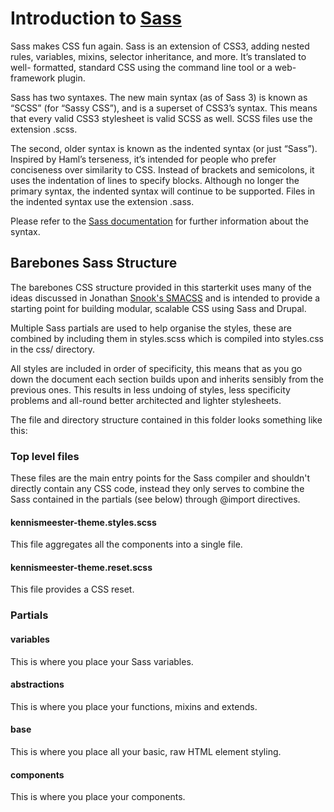 # Introduction to [Sass](http://sass-lang.com/)
Sass makes CSS fun again. Sass is an extension of CSS3, adding nested rules,
variables, mixins, selector inheritance, and more. It’s translated to well-
formatted, standard CSS using the command line tool or a web-framework plugin.

Sass has two syntaxes. The new main syntax (as of Sass 3) is known as “SCSS”
(for “Sassy CSS”), and is a superset of CSS3’s syntax. This means that every
valid CSS3 stylesheet is valid SCSS as well. SCSS files use the extension .scss.

The second, older syntax is known as the indented syntax (or just “Sass”).
Inspired by Haml’s terseness, it’s intended for people who prefer conciseness
over similarity to CSS. Instead of brackets and semicolons, it uses the
indentation of lines to specify blocks. Although no longer the primary syntax,
the indented syntax will continue to be supported. Files in the indented syntax
use the extension .sass.

Please refer to the [Sass documentation](http://sass-lang.com/docs.html) for
further information about the syntax.

## Barebones Sass Structure
The barebones CSS structure provided in this starterkit uses many of the ideas
discussed in Jonathan [Snook's SMACSS](http://smacss.com) and is intended to
provide a starting point for building modular, scalable CSS using Sass and
Drupal.

Multiple Sass partials are used to help organise the styles, these are combined
by including them in styles.scss which is compiled into styles.css in the css/
directory.

All styles are included in order of specificity, this means that as you go down
the document each section builds upon and inherits sensibly from the previous
ones. This results in less undoing of styles, less specificity problems and
all-round better architected and lighter stylesheets.

The file and directory structure contained in this folder looks something like
this:

### Top level files
These files are the main entry points for the Sass compiler and shouldn't
directly contain any CSS code, instead they only serves to combine the Sass
contained in the partials (see below) through @import directives.

#### kennismeester-theme.styles.scss
This file aggregates all the components into a single file.

#### kennismeester-theme.reset.scss
This file provides a CSS reset.

### Partials
#### variables
This is where you place your Sass variables.

#### abstractions
This is where you place your functions, mixins and extends.

#### base
This is where you place all your basic, raw HTML element styling.

#### components
This is where you place your components.
